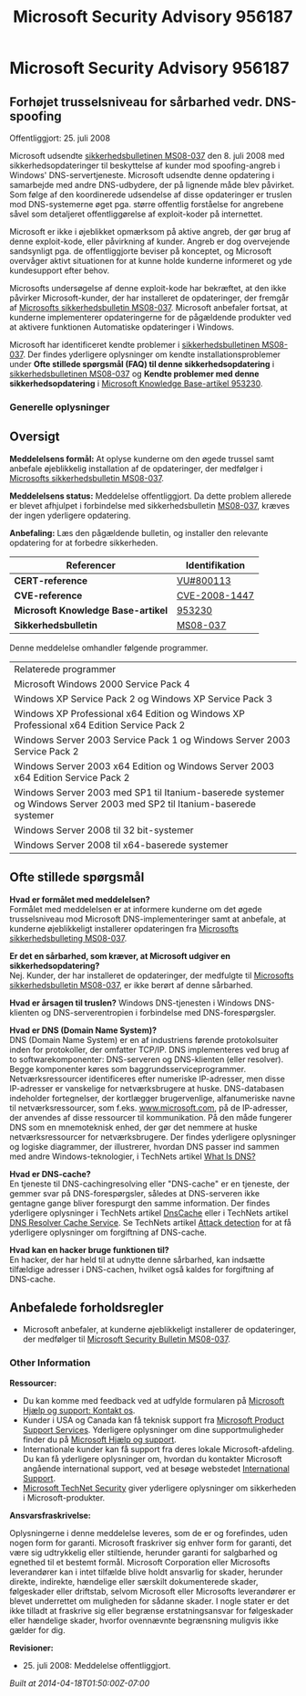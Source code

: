 ﻿---
title: Microsoft Security Advisory 956187
TOCTitle: "956187"
ms:assetid: "956187"
ms:mtpsurl: https://technet.microsoft.com/da-DK/library/956187(v=Security.10)
ms:contentKeyID: 61223899
ms.date: 04/18/2014
mtps_version: v=Security.10
ms.translationtype: HT
---

# Microsoft Security Advisory 956187

## Forhøjet trusselsniveau for sårbarhed vedr. DNS-spoofing

Offentliggjort: 25. juli 2008

Microsoft udsendte [sikkerhedsbulletinen MS08-037](http://go.microsoft.com/fwlink/?linkid=119620) den 8. juli 2008 med sikkerhedsopdateringer til beskyttelse af kunder mod spoofing-angreb i Windows' DNS-servertjeneste. Microsoft udsendte denne opdatering i samarbejde med andre DNS-udbydere, der på lignende måde blev påvirket. Som følge af den koordinerede udsendelse af disse opdateringer er truslen mod DNS-systemerne øget pga. større offentlig forståelse for angrebene såvel som detaljeret offentliggørelse af exploit-koder på internettet.

Microsoft er ikke i øjeblikket opmærksom på aktive angreb, der gør brug af denne exploit-kode, eller påvirkning af kunder. Angreb er dog overvejende sandsynligt pga. de offentliggjorte beviser på konceptet, og Microsoft overvåger aktivt situationen for at kunne holde kunderne informeret og yde kundesupport efter behov.

Microsofts undersøgelse af denne exploit-kode har bekræftet, at den ikke påvirker Microsoft-kunder, der har installeret de opdateringer, der fremgår af [Microsofts sikkerhedsbulletin MS08-037](http://go.microsoft.com/fwlink/?linkid=119620). Microsoft anbefaler fortsat, at kunderne implementerer opdateringerne for de pågældende produkter ved at aktivere funktionen Automatiske opdateringer i Windows.

Microsoft har identificeret kendte problemer i [sikkerhedsbulletinen MS08-037](http://go.microsoft.com/fwlink/?linkid=119620). Der findes yderligere oplysninger om kendte installationsproblemer under **Ofte stillede spørgsmål (FAQ) til denne sikkerhedsopdatering** i [sikkerhedsbulletinen MS08-037](http://go.microsoft.com/fwlink/?linkid=119620) og **Kendte problemer med denne sikkerhedsopdatering** i [Microsoft Knowledge Base-artikel 953230](http://support.microsoft.com/kb/953230).

### Generelle oplysninger

## Oversigt

**Meddelelsens formål:** At oplyse kunderne om den øgede trussel samt anbefale øjeblikkelig installation af de opdateringer, der medfølger i [Microsofts sikkerhedsbulletin MS08-037](http://go.microsoft.com/fwlink/?linkid=119620).

**Meddelelsens status:** Meddelelse offentliggjort. Da dette problem allerede er blevet afhjulpet i forbindelse med sikkerhedsbulletin [MS08-037](http://go.microsoft.com/fwlink/?linkid=119620), kræves der ingen yderligere opdatering.

**Anbefaling:** Læs den pågældende bulletin, og installer den relevante opdatering for at forbedre sikkerheden.

<table>
<thead>
<tr class="header">
<th>Referencer</th>
<th>Identifikation</th>
</tr>
</thead>
<tbody>
<tr class="odd">
<td><strong>CERT-reference</strong></td>
<td><a href="http://www.kb.cert.org/vuls/id/800113">VU#800113</a></td>
</tr>
<tr class="even">
<td><strong>CVE-reference</strong></td>
<td><a href="http://www.cve.mitre.org/cgi-bin/cvename.cgi?name=cve-2008-1447">CVE-2008-1447</a></td>
</tr>
<tr class="odd">
<td><strong>Microsoft Knowledge Base-artikel</strong></td>
<td><a href="http://support.microsoft.com/kb/953230">953230</a></td>
</tr>
<tr class="even">
<td><strong>Sikkerhedsbulletin</strong></td>
<td><a href="http://go.microsoft.com/fwlink/?linkid=119620">MS08-037</a></td>
</tr>
</tbody>
</table>


Denne meddelelse omhandler følgende programmer.

<table>
<tbody>
<tr class="odd">
<td>Relaterede programmer</td>
</tr>
<tr class="even">
<td>Microsoft Windows 2000 Service Pack 4</td>
</tr>
<tr class="odd">
<td>Windows XP Service Pack 2 og Windows XP Service Pack 3</td>
</tr>
<tr class="even">
<td>Windows XP Professional x64 Edition og Windows XP Professional x64 Edition Service Pack 2</td>
</tr>
<tr class="odd">
<td>Windows Server 2003 Service Pack 1 og Windows Server 2003 Service Pack 2</td>
</tr>
<tr class="even">
<td>Windows Server 2003 x64 Edition og Windows Server 2003 x64 Edition Service Pack 2</td>
</tr>
<tr class="odd">
<td>Windows Server 2003 med SP1 til Itanium-baserede systemer og Windows Server 2003 med SP2 til Itanium-baserede systemer</td>
</tr>
<tr class="even">
<td>Windows Server 2008 til 32 bit-systemer</td>
</tr>
<tr class="odd">
<td>Windows Server 2008 til x64-baserede systemer</td>
</tr>
</tbody>
</table>


## Ofte stillede spørgsmål

**Hvad er formålet med meddelelsen?**  
Formålet med meddelelsen er at informere kunderne om det øgede trusselsniveau mod Microsoft DNS-implementeringer samt at anbefale, at kunderne øjeblikkeligt installerer opdateringen fra [Microsofts sikkerhedsbulleting MS08-037](http://go.microsoft.com/fwlink/?linkid=119620).

**Er det en sårbarhed, som kræver, at Microsoft udgiver en sikkerhedsopdatering?**  
Nej. Kunder, der har installeret de opdateringer, der medfulgte til [Microsofts sikkerhedsbulletin MS08-037](http://go.microsoft.com/fwlink/?linkid=119620), er ikke berørt af denne sårbarhed.

  
**Hvad er årsagen til truslen?** Windows DNS-tjenesten i Windows DNS-klienten og DNS-serverentropien i forbindelse med DNS-forespørgsler.

**Hvad er DNS (Domain Name System)?**  
DNS (Domain Name System) er en af industriens førende protokolsuiter inden for protokoller, der omfatter TCP/IP. DNS implementeres ved brug af to softwarekomponenter: DNS-serveren og DNS-klienten (eller resolver). Begge komponenter køres som baggrundsserviceprogrammer. Netværksressourcer identificeres efter numeriske IP-adresser, men disse IP-adresser er vanskelige for netværksbrugere at huske. DNS-databasen indeholder fortegnelser, der kortlægger brugervenlige, alfanumeriske navne til netværksressourcer, som f.eks. www.microsoft.com, på de IP-adresser, der anvendes af disse ressourcer til kommunikation. På den måde fungerer DNS som en mnemoteknisk enhed, der gør det nemmere at huske netværksressourcer for netværksbrugere. Der findes yderligere oplysninger og logiske diagrammer, der illustrerer, hvordan DNS passer ind sammen med andre Windows-teknologier, i TechNets artikel [What Is DNS?](http://technet2.microsoft.com/windowsserver/en/library/ff937311-03ce-4d04-b72c-b39c4d51cb361033.mspx)

**Hvad er DNS-cache?**  
En tjeneste til DNS-cachingresolving eller "DNS-cache" er en tjeneste, der gemmer svar på DNS-forespørgsler, således at DNS-serveren ikke gentagne gange bliver forespurgt den samme information. Der findes yderligere oplysninger i TechNets artikel [DnsCache](http://www.microsoft.com/technet/prodtechnol/windows2000serv/reskit/regentry/30643.mspx?mfr=true) eller i TechNets artikel [DNS Resolver Cache Service](http://www.microsoft.com/technet/prodtechnol/windows2000serv/reskit/cnet/cnbc_imp_qxht.mspx?mfr=true). Se TechNets artikel [Attack detection](http://www.microsoft.com/technet/isa/2004/help/fw_alertattack.mspx?mfr=true) for at få yderligere oplysninger om forgiftning af DNS-cache.

**Hvad kan en hacker bruge funktionen til?**  
En hacker, der har held til at udnytte denne sårbarhed, kan indsætte tilfældige adresser i DNS-cachen, hvilket også kaldes for forgiftning af DNS-cache.

## Anbefalede forholdsregler

  - Microsoft anbefaler, at kunderne øjeblikkeligt installerer de opdateringer, der medfølger til [Microsoft Security Bulletin MS08-037](http://go.microsoft.com/fwlink/?linkid=119620).

### Other Information

**Ressourcer:**

  - Du kan komme med feedback ved at udfylde formularen på [Microsoft Hjælp og support: Kontakt os](https://support.microsoft.com/common/survey.aspx?scid=sw;en;1257&amp;showpage=1&amp;ws=technet&amp;sd=tech).
  - Kunder i USA og Canada kan få teknisk support fra [Microsoft Product Support Services](http://go.microsoft.com/fwlink/?linkid=21131). Yderligere oplysninger om dine supportmuligheder finder du på [Microsoft Hjælp og support](http://support.microsoft.com/).
  - Internationale kunder kan få support fra deres lokale Microsoft-afdeling. Du kan få yderligere oplysninger om, hvordan du kontakter Microsoft angående international support, ved at besøge webstedet [International Support](http://go.microsoft.com/fwlink/?linkid=21155).
  - [Microsoft TechNet Security](http://go.microsoft.com/fwlink/?linkid=21132) giver yderligere oplysninger om sikkerheden i Microsoft-produkter.

**Ansvarsfraskrivelse:**

Oplysningerne i denne meddelelse leveres, som de er og forefindes, uden nogen form for garanti. Microsoft fraskriver sig enhver form for garanti, det være sig udtrykkelig eller stiltiende, herunder garanti for salgbarhed og egnethed til et bestemt formål. Microsoft Corporation eller Microsofts leverandører kan i intet tilfælde blive holdt ansvarlig for skader, herunder direkte, indirekte, hændelige eller særskilt dokumenterede skader, følgeskader eller driftstab, selvom Microsoft eller Microsofts leverandører er blevet underrettet om muligheden for sådanne skader. I nogle stater er det ikke tilladt at fraskrive sig eller begrænse erstatningsansvar for følgeskader eller hændelige skader, hvorfor ovennævnte begrænsning muligvis ikke gælder for dig.

**Revisioner:**

  - 25\. juli 2008: Meddelelse offentliggjort.

*Built at 2014-04-18T01:50:00Z-07:00*

